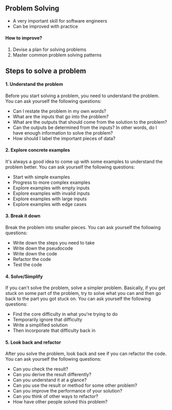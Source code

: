 ## Problem Solving

- A very important skill for software engineers
- Can be improved with practice

#### How to improve?

1. Devise a plan for solving problems
2. Master common problem solving patterns

## Steps to solve a problem

#### 1. Understand the problem

Before you start solving a problem, you need to understand the problem. You can ask yourself the following questions:

- Can I restate the problem in my own words?
- What are the inputs that go into the problem?
- What are the outputs that should come from the solution to the problem?
- Can the outputs be determined from the inputs? In other words, do I have enough information to solve the problem?
- How should I label the important pieces of data?

#### 2. Explore concrete examples

It's always a good idea to come up with some examples to understand the problem better. You can ask yourself the following questions:

- Start with simple examples
- Progress to more complex examples
- Explore examples with empty inputs
- Explore examples with invalid inputs
- Explore examples with large inputs
- Explore examples with edge cases

#### 3. Break it down

Break the problem into smaller pieces. You can ask yourself the following questions:

- Write down the steps you need to take
- Write down the pseudocode
- Write down the code
- Refactor the code
- Test the code

#### 4. Solve/Simplify

If you can't solve the problem, solve a simpler problem. Basically, if you get stuck on some part of the problem, try to solve what you can and then go back to the part you got stuck on. You can ask yourself the following questions:

- Find the core difficulty in what you're trying to do
- Temporarily ignore that difficulty
- Write a simplified solution
- Then incorporate that difficulty back in

#### 5. Look back and refactor

After you solve the problem, look back and see if you can refactor the code. You can ask yourself the following questions:

- Can you check the result?
- Can you derive the result differently?
- Can you understand it at a glance?
- Can you use the result or method for some other problem?
- Can you improve the performance of your solution?
- Can you think of other ways to refactor?
- How have other people solved this problem?
